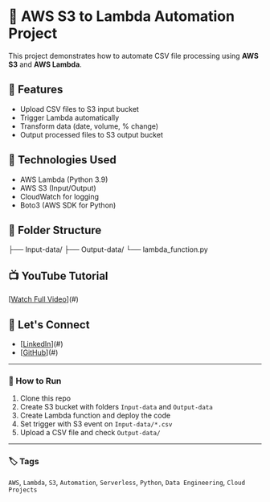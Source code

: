 # 🚀 AWS S3 to Lambda Automation Project

This project demonstrates how to automate CSV file processing using **AWS S3** and **AWS Lambda**.

## 🔧 Features
- Upload CSV files to S3 input bucket
- Trigger Lambda automatically
- Transform data (date, volume, % change)
- Output processed files to S3 output bucket

## 🧠 Technologies Used
- AWS Lambda (Python 3.9)
- AWS S3 (Input/Output)
- CloudWatch for logging
- Boto3 (AWS SDK for Python)

## 📂 Folder Structure
├── Input-data/
├── Output-data/
└── lambda_function.py


## 📺 YouTube Tutorial
[[Watch Full Video](https://www.youtube.com/watch?v=bHzDbgy_OaI)](#)

## 🤝 Let's Connect
- [[LinkedIn](https://www.linkedin.com/in/saad-shaikh-05244726b/)](#)
- [[GitHub](https://github.com/Muhammad-Saad12345)](#)

---

### 📌 How to Run
1. Clone this repo
2. Create S3 bucket with folders `Input-data` and `Output-data`
3. Create Lambda function and deploy the code
4. Set trigger with S3 event on `Input-data/*.csv`
5. Upload a CSV file and check `Output-data/`

---

### 🏷️ Tags
`AWS`, `Lambda`, `S3`, `Automation`, `Serverless`, `Python`, `Data Engineering`, `Cloud Projects`

